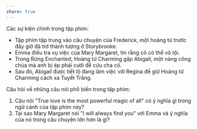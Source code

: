 ```yaml
---
share: true
---
```

Các sự kiện chính trong tập phim:

-   Tập phim tập trung vào câu chuyện của Frederick, một hoàng tử trước đây giờ đã trở thành tượng ở Storybrooke.
-   Emma điều tra vụ việc của Mary Margaret, tin rằng cô có thể vô tội.
-   Trong Rừng Enchanted, Hoàng tử Charming gặp Abigail, một nàng công chúa mà anh bị ép phải cưới để cứu cha cô.
-   Sau đó, Abigail được tiết lộ đang làm việc với Regina để giữ Hoàng tử Charming cách xa Tuyết Trắng.

Câu hỏi về những câu nói phổ biến trong tập phim:

1.  Câu nói "True love is the most powerful magic of all" có ý nghĩa gì trong ngữ cảnh của tập phim này?
2.  Tại sao Mary Margaret nói "I will always find you" với Emma và ý nghĩa của nó trong câu chuyện lớn hơn là gì?
